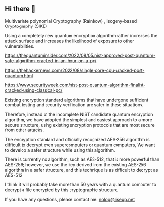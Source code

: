## Hi there 👋

<!--
**qultra/qultra** is a ✨ _special_ ✨ repository because its `README.md` (this file) appears on your GitHub profile.

Here are some ideas to get you started:

- 🔭 I’m currently working on ...
- 🌱 I’m currently learning ...
- 👯 I’m looking to collaborate on ...
- 🤔 I’m looking for help with ...
- 💬 Ask me about ...
- 📫 How to reach me: ...
- 😄 Pronouns: ...
- ⚡ Fun fact: ...
-->

Multivariate polynomial Cryptography (Rainbow) , Isogeny-based Cryptography (SIKE)

Using a completely new quantum encryption algorithm rather increases the attack surface and increases the likelihood of exposure to other vulnerabilities.

https://thequantuminsider.com/2022/08/05/nist-approved-post-quantum-safe-algorithm-cracked-in-an-hour-on-a-pc/

https://thehackernews.com/2022/08/single-core-cpu-cracked-post-quantum.html

https://www.securityweek.com/nist-post-quantum-algorithm-finalist-cracked-using-classical-pc/

Existing encryption standard algorithms that have undergone sufficient combat testing and security verification are safer in these situations.

Therefore, instead of the incomplete NIST candidate quantum encryption algorithm, we have adopted the simplest and easiest approach to a more secure structure, using existing encryption protocols that are most secure from other attacks.

The encryption standard and officially recognized AES-256 algorithm is difficult to decrypt even supercomputers or quantum computers,
We want to develop a safer structure while using this algorithm.

There is currently no algorithm, such as AES-512, that is more powerful than AES-256; however, we use the key derived from the existing AES-256 algorithm in a safer structure, and this technique is as difficult to decrypt as AES-512.

I think it will probably take more than 50 years with a quantum computer to decrypt a file encrypted by this cryptographic structure.

If you have any questions, please contact me: nolog@riseup.net
